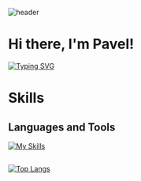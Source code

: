 ![header](https://capsule-render.vercel.app/api?type=waving&color=gradient&height=256&section=header&text=Hello%20World!&fontSize=75&animation=fadeIn&fontAlignY=38&desc=Welcome%20to%20my%20GitHub%20profile!&descAlignY=51&descAlign=62)

# Hi there, I'm Pavel!

[![Typing SVG](https://readme-typing-svg.herokuapp.com?color=%2336BCF7&lines=Computer+science+student)](https://git.io/typing-svg)

# Skills
## Languages and Tools
[![My Skills](https://skillicons.dev/icons?i=html,css,scss,tailwind,js,ts,cs,cpp,python,vite,react,nextjs&perline=4)](https://skillicons.dev)
##
[![Top Langs](https://github-readme-stats.vercel.app/api/top-langs/?username=Pavel-Tyan&theme=dark&layout=donut-vertical)](https://github.com/anuraghazra/github-readme-stats)
